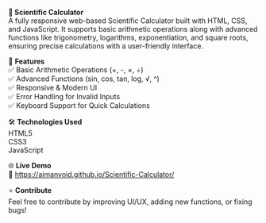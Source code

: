 **🧮 Scientific Calculator**
<br>
A fully responsive web-based Scientific Calculator built with HTML, CSS, and JavaScript. It supports basic arithmetic operations along with advanced functions like trigonometry, logarithms, exponentiation, and square roots, ensuring precise calculations with a user-friendly interface.
<br>

🚀 **Features**
<br>
✅ Basic Arithmetic Operations (+, -, ×, ÷)
<br>
✅ Advanced Functions (sin, cos, tan, log, √, ^)
<br>
✅ Responsive & Modern UI
<br>
✅ Error Handling for Invalid Inputs
<br>
✅ Keyboard Support for Quick Calculations
<br>


🛠️ **Technologies Used**
<br>
HTML5
<br>
CSS3
<br>
JavaScript
<br>

🌐 **Live Demo**
<br>
🔗 https://aimanvoid.github.io/Scientific-Calculator/
<br>

⭐ **Contribute**
<br>
Feel free to contribute by improving UI/UX, adding new functions, or fixing bugs!
